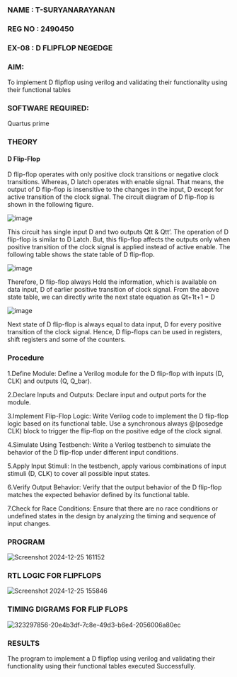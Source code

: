 ### NAME : T-SURYANARAYANAN
### REG NO : 2490450 
### EX-08 : D FLIPFLOP NEGEDGE

### AIM:

To implement  D flipflop using verilog and validating their functionality using their functional tables

### SOFTWARE REQUIRED:

Quartus prime

### THEORY

#### D Flip-Flop

D flip-flop operates with only positive clock transitions or negative clock transitions. Whereas, D latch operates with enable signal. That means, the output of D flip-flop is insensitive to the changes in the input, D except for active transition of the clock signal. The circuit diagram of D flip-flop is shown in the following figure.

![image](https://github.com/naavaneetha/D-FLIPDLOP-NEGEDGE/assets/154305477/48c81fe8-bc3f-40e7-95e2-519fc155ad51)

This circuit has single input D and two outputs Qtt & Qtt’. The operation of D flip-flop is similar to D Latch. But, this flip-flop affects the outputs only when positive transition of the clock signal is applied instead of active enable. The following table shows the state table of D flip-flop.

![image](https://github.com/naavaneetha/D-FLIPDLOP-NEGEDGE/assets/154305477/e5f3fda7-68ec-4a3a-a0a4-cf6f9cc4ab55)

Therefore, D flip-flop always Hold the information, which is available on data input, D of earlier positive transition of clock signal. From the above state table, we can directly write the next state equation as Qt+1t+1 = D

![image](https://github.com/naavaneetha/D-FLIPDLOP-NEGEDGE/assets/154305477/8592c0d8-2917-4142-91b9-d6c30dd891d2)

Next state of D flip-flop is always equal to data input, D for every positive transition of the clock signal. Hence, D flip-flops can be used in registers, shift registers and some of the counters.

### Procedure
1.Define Module: Define a Verilog module for the D flip-flop with inputs (D, CLK) and outputs (Q, Q_bar).

2.Declare Inputs and Outputs: Declare input and output ports for the module.

3.Implement Flip-Flop Logic: Write Verilog code to implement the D flip-flop logic based on its functional table. Use a synchronous always @(posedge CLK) block to trigger the flip-flop on the positive edge of the clock signal.

4.Simulate Using Testbench: Write a Verilog testbench to simulate the behavior of the D flip-flop under different input conditions.

5.Apply Input Stimuli: In the testbench, apply various combinations of input stimuli (D, CLK) to cover all possible input states.

6.Verify Output Behavior: Verify that the output behavior of the D flip-flop matches the expected behavior defined by its functional table.

7.Check for Race Conditions: Ensure that there are no race conditions or undefined states in the design by analyzing the timing and sequence of input changes.

### PROGRAM

![Screenshot 2024-12-25 161152](https://github.com/user-attachments/assets/a96d55e9-4ab6-4127-a2e4-653b80524117)

### RTL LOGIC FOR FLIPFLOPS
![Screenshot 2024-12-25 155846](https://github.com/user-attachments/assets/f27efa34-3938-4cbe-8859-37603868e258)


### TIMING DIGRAMS FOR FLIP FLOPS
![323297856-20e4b3df-7c8e-49d3-b6e4-2056006a80ec](https://github.com/user-attachments/assets/8ff5345f-93c2-42a9-b28b-c877b4884b46)


### RESULTS
The program to implement a D flipflop using verilog and validating their functionality using their functional tables executed Successfully.
